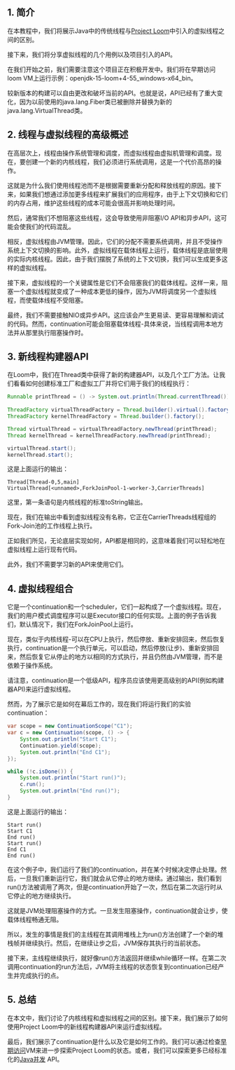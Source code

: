 ## 1. 简介

在本教程中，我们将展示Java中的传统线程与[Project Loom](https://www.baeldung.com/openjdk-project-loom)中引入的虚拟线程之间的区别。

接下来，我们将分享虚拟线程的几个用例以及项目引入的API。

在我们开始之前，我们需要注意这个项目正在积极开发中。我们将在早期访问loom VM上运行示例：openjdk-15-loom+4-55_windows-x64_bin。

较新版本的构建可以自由更改和破坏当前的API。也就是说，API已经有了重大变化，因为以前使用的java.lang.Fiber类已被删除并替换为新的java.lang.VirtualThread类。

## 2. 线程与虚拟线程的高级概述

在高层次上，线程由操作系统管理和调度，而虚拟线程由虚拟机管理和调度。现在，要创建一个新的内核线程，我们必须进行系统调用，这是一个代价高昂的操作。

这就是为什么我们使用线程池而不是根据需要重新分配和释放线程的原因。接下来，如果我们想通过添加更多线程来扩展我们的应用程序，由于上下文切换和它们的内存占用，维护这些线程的成本可能会很高并影响处理时间。

然后，通常我们不想阻塞这些线程，这会导致使用非阻塞I/O API和异步API，这可能会使我们的代码混乱。

相反，虚拟线程由JVM管理。因此，它们的分配不需要系统调用，并且不受操作系统上下文切换的影响。此外，虚拟线程在载体线程上运行，载体线程是底层使用的实际内核线程。因此，由于我们摆脱了系统的上下文切换，我们可以生成更多这样的虚拟线程。

接下来，虚拟线程的一个关键属性是它们不会阻塞我们的载体线程。这样一来，阻塞一个虚拟线程就变成了一种成本更低的操作，因为JVM将调度另一个虚拟线程，而使载体线程不受阻塞。

最终，我们不需要接触NIO或异步API。这应该会产生更易读、更容易理解和调试的代码。然而，continuation可能会阻塞载体线程-具体来说，当线程调用本地方法并从那里执行阻塞操作时。

## 3. 新线程构建器API

在Loom中，我们在Thread类中获得了新的构建器API，以及几个工厂方法。让我们看看如何创建标准工厂和虚拟工厂并将它们用于我们的线程执行：

```java
Runnable printThread = () -> System.out.println(Thread.currentThread());
        
ThreadFactory virtualThreadFactory = Thread.builder().virtual().factory();
ThreadFactory kernelThreadFactory = Thread.builder().factory();

Thread virtualThread = virtualThreadFactory.newThread(printThread);
Thread kernelThread = kernelThreadFactory.newThread(printThread);

virtualThread.start();
kernelThread.start();
```

这是上面运行的输出：

```shell
Thread[Thread-0,5,main]
VirtualThread[<unnamed>,ForkJoinPool-1-worker-3,CarrierThreads]
```

这里，第一条语句是内核线程的标准toString输出。

现在，我们在输出中看到虚拟线程没有名称，它正在CarrierThreads线程组的Fork-Join池的工作线程上执行。

正如我们所见，无论底层实现如何，API都是相同的，这意味着我们可以轻松地在虚拟线程上运行现有代码。

此外，我们不需要学习新的API来使用它们。

## 4. 虚拟线程组合

它是一个continuation和一个scheduler，它们一起构成了一个虚拟线程。现在，我们的用户模式调度程序可以是Executor接口的任何实现。上面的例子告诉我们，默认情况下，我们在ForkJoinPool上运行。

现在，类似于内核线程-可以在CPU上执行，然后停放、重新安排回来，然后恢复执行，continuation是一个执行单元，可以启动，然后停放(让步)、重新安排回来，然后恢复它从停止的地方以相同的方式执行，并且仍然由JVM管理，而不是依赖于操作系统。

请注意，continuation是一个低级API，程序员应该使用更高级别的API(例如构建器API)来运行虚拟线程。

然而，为了展示它是如何在幕后工作的，现在我们将运行我们的实验continuation：

```java
var scope = new ContinuationScope("C1");
var c = new Continuation(scope, () -> {
    System.out.println("Start C1");
    Continuation.yield(scope);
    System.out.println("End C1");
});

while (!c.isDone()) {
    System.out.println("Start run()");
    c.run();
    System.out.println("End run()");
}
```

这是上面运行的输出：

```shell
Start run()
Start C1
End run()
Start run()
End C1
End run()
```

在这个例子中，我们运行了我们的continuation，并在某个时候决定停止处理。然后，一旦我们重新运行它，我们就会从它停止的地方继续。通过输出，我们看到run()方法被调用了两次，但是continuation开始了一次，然后在第二次运行时从它停止的地方继续执行。

这就是JVM处理阻塞操作的方式。一旦发生阻塞操作，continuation就会让步，使载体线程畅通无阻。

所以，发生的事情是我们的主线程在其调用堆栈上为run()方法创建了一个新的堆栈帧并继续执行。然后，在继续让步之后，JVM保存其执行的当前状态。

接下来，主线程继续执行，就好像run()方法返回并继续while循环一样。在第二次调用continuation的run方法后，JVM将主线程的状态恢复到continuation已经产生并完成执行的点。

## 5. 总结

在本文中，我们讨论了内核线程和虚拟线程之间的区别。接下来，我们展示了如何使用Project Loom中的新线程构建器API来运行虚拟线程。

最后，我们展示了continuation是什么以及它是如何工作的。我们可以通过检查[早期访问](https://jdk.java.net/loom/)VM来进一步探索Project Loom的状态。或者，我们可以探索更多已经标准化的[Java并发](https://www.baeldung.com/java-concurrency) API。